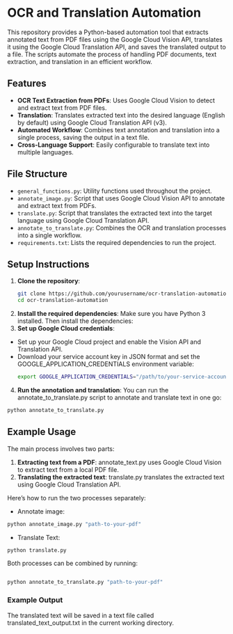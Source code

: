 # OCR and Translation Automation

This repository provides a Python-based automation tool that extracts annotated text from PDF files using the Google Cloud Vision API, translates it using the Google Cloud Translation API, and saves the translated output to a file. The scripts automate the process of handling PDF documents, text extraction, and translation in an efficient workflow.

## Features
- **OCR Text Extraction from PDFs**: Uses Google Cloud Vision to detect and extract text from PDF files.
- **Translation**: Translates extracted text into the desired language (English by default) using Google Cloud Translation API (v3).
- **Automated Workflow**: Combines text annotation and translation into a single process, saving the output in a text file.
- **Cross-Language Support**: Easily configurable to translate text into multiple languages.

## File Structure

- `general_functions.py`: Utility functions used throughout the project.
- `annotate_image.py`: Script that uses Google Cloud Vision API to annotate and extract text from PDFs.
- `translate.py`: Script that translates the extracted text into the target language using Google Cloud Translation API.
- `annotate_to_translate.py`: Combines the OCR and translation processes into a single workflow.
- `requirements.txt`: Lists the required dependencies to run the project.

## Setup Instructions

1. **Clone the repository**:
   ```bash
   git clone https://github.com/yourusername/ocr-translation-automation.git
   cd ocr-translation-automation
2. **Install the required dependencies**: Make sure you have Python 3 installed. Then install the dependencies:
3. **Set up Google Cloud credentials**:

- Set up your Google Cloud project and enable the Vision API and Translation API.
- Download your service account key in JSON format and set the GOOGLE_APPLICATION_CREDENTIALS environment variable:
  ```bash
  export GOOGLE_APPLICATION_CREDENTIALS="/path/to/your-service-account-key.json"

4. **Run the annotation and translation**: You can run the annotate_to_translate.py script to annotate and translate text in one go:

```bash
python annotate_to_translate.py
```
## Example Usage
The main process involves two parts:

1. **Extracting text from a PDF**: annotate_text.py uses Google Cloud Vision to extract text from a local PDF file.
2. **Translating the extracted text**: translate.py translates the extracted text using Google Cloud Translation API.

Here’s how to run the two processes separately:

- Annotate image:

```bash
python annotate_image.py "path-to-your-pdf"
```
- Translate Text:

```bash
python translate.py
```
Both processes can be combined by running:

```bash

python annotate_to_translate.py "path-to-your-pdf"
```
### Example Output
The translated text will be saved in a text file called translated_text_output.txt in the current working directory.
